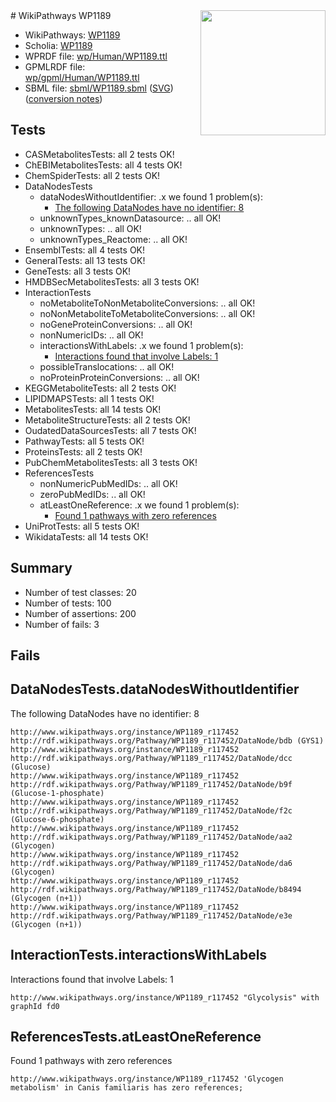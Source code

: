 <img style="float: right; width: 200px" src="../logo.png" />
# WikiPathways WP1189

* WikiPathways: [WP1189](https://identifiers.org/wikipathways:WP1189)
* Scholia: [WP1189](https://scholia.toolforge.org/wikipathways/WP1189)
* WPRDF file: [wp/Human/WP1189.ttl](../wp/Human/WP1189.ttl)
* GPMLRDF file: [wp/gpml/Human/WP1189.ttl](../wp/gpml/Human/WP1189.ttl)
* SBML file: [sbml/WP1189.sbml](../sbml/WP1189.sbml) ([SVG](../sbml/WP1189.svg)) ([conversion notes](../sbml/WP1189.txt))

## Tests
* CASMetabolitesTests: all 2 tests OK!
* ChEBIMetabolitesTests: all 4 tests OK!
* ChemSpiderTests: all 2 tests OK!
* DataNodesTests
    * dataNodesWithoutIdentifier: .x we found 1 problem(s):
        * [The following DataNodes have no identifier: 8](#d2d32fa7)
    * unknownTypes_knownDatasource: .. all OK!
    * unknownTypes: .. all OK!
    * unknownTypes_Reactome: .. all OK!
* EnsemblTests: all 4 tests OK!
* GeneralTests: all 13 tests OK!
* GeneTests: all 3 tests OK!
* HMDBSecMetabolitesTests: all 3 tests OK!
* InteractionTests
    * noMetaboliteToNonMetaboliteConversions: .. all OK!
    * noNonMetaboliteToMetaboliteConversions: .. all OK!
    * noGeneProteinConversions: .. all OK!
    * nonNumericIDs: .. all OK!
    * interactionsWithLabels: .x we found 1 problem(s):
        * [Interactions found that involve Labels: 1](#630d2678)
    * possibleTranslocations: .. all OK!
    * noProteinProteinConversions: .. all OK!
* KEGGMetaboliteTests: all 2 tests OK!
* LIPIDMAPSTests: all 1 tests OK!
* MetabolitesTests: all 14 tests OK!
* MetaboliteStructureTests: all 2 tests OK!
* OudatedDataSourcesTests: all 7 tests OK!
* PathwayTests: all 5 tests OK!
* ProteinsTests: all 2 tests OK!
* PubChemMetabolitesTests: all 3 tests OK!
* ReferencesTests
    * nonNumericPubMedIDs: .. all OK!
    * zeroPubMedIDs: .. all OK!
    * atLeastOneReference: .x we found 1 problem(s):
        * [Found 1 pathways with zero references](#35eb778e)
* UniProtTests: all 5 tests OK!
* WikidataTests: all 14 tests OK!


## Summary

* Number of test classes: 20
* Number of tests: 100
* Number of assertions: 200
* Number of fails: 3

## Fails

<a name="d2d32fa7" />

## DataNodesTests.dataNodesWithoutIdentifier

The following DataNodes have no identifier: 8
```
http://www.wikipathways.org/instance/WP1189_r117452 http://rdf.wikipathways.org/Pathway/WP1189_r117452/DataNode/bdb (GYS1)
http://www.wikipathways.org/instance/WP1189_r117452 http://rdf.wikipathways.org/Pathway/WP1189_r117452/DataNode/dcc (Glucose)
http://www.wikipathways.org/instance/WP1189_r117452 http://rdf.wikipathways.org/Pathway/WP1189_r117452/DataNode/b9f (Glucose-1-phosphate)
http://www.wikipathways.org/instance/WP1189_r117452 http://rdf.wikipathways.org/Pathway/WP1189_r117452/DataNode/f2c (Glucose-6-phosphate)
http://www.wikipathways.org/instance/WP1189_r117452 http://rdf.wikipathways.org/Pathway/WP1189_r117452/DataNode/aa2 (Glycogen)
http://www.wikipathways.org/instance/WP1189_r117452 http://rdf.wikipathways.org/Pathway/WP1189_r117452/DataNode/da6 (Glycogen)
http://www.wikipathways.org/instance/WP1189_r117452 http://rdf.wikipathways.org/Pathway/WP1189_r117452/DataNode/b8494 (Glycogen (n+1))
http://www.wikipathways.org/instance/WP1189_r117452 http://rdf.wikipathways.org/Pathway/WP1189_r117452/DataNode/e3e (Glycogen (n+1))
```

<a name="630d2678" />

## InteractionTests.interactionsWithLabels

Interactions found that involve Labels: 1
```
http://www.wikipathways.org/instance/WP1189_r117452 "Glycolysis" with graphId fd0
```

<a name="35eb778e" />

## ReferencesTests.atLeastOneReference

Found 1 pathways with zero references
```
http://www.wikipathways.org/instance/WP1189_r117452 'Glycogen metabolism' in Canis familiaris has zero references; 
```

